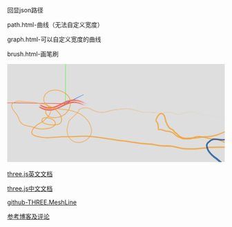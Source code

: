 
回显json路径

path.html-曲线（无法自定义宽度）

graph.html-可以自定义宽度的曲线

brush.html-画笔刷

![Demo-brush](./assets/brush-1.jpg)

[three.js英文文档](https://threejs.org/)

[three.js中文文档](http://www.webgl3d.cn/Three.js/)

[github-THREE.MeshLine](https://github.com/spite/THREE.MeshLine)

[参考博客及评论](https://blog.csdn.net/u014529917/article/details/98986816)